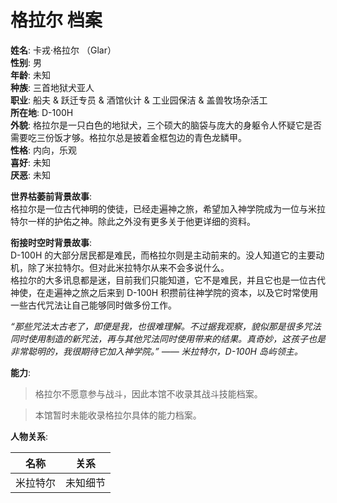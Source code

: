 # 格拉尔 档案

**姓名**: 卡戎·格拉尔 （Glar）  
**性别**: 男  
**年龄**: 未知  
**种族**: 三首地狱犬亚人  
**职业**: 船夫 & 跃迁专员 & 酒馆伙计 & 工业园保洁 & 盖兽牧场杂活工  
**所在地**: D-100H  
**外貌**: 格拉尔是一只白色的地狱犬，三个硕大的脑袋与庞大的身躯令人怀疑它是否需要吃三份饭才够。格拉尔总是披着金框包边的青色龙鳞甲。  
**性格**: 内向，乐观  
**喜好**: 未知  
**厌恶**: 未知  

**世界枯萎前背景故事**:  
格拉尔是一位古代神明的使徒，已经走遍神之旅，希望加入神学院成为一位与米拉特尔一样的护佑之神。除此之外没有更多关于他更详细的资料。

**衔接时空时背景故事**:  
D-100H 的大部分居民都是难民，而格拉尔则是主动前来的。没人知道它的主要动机，除了米拉特尔。但对此米拉特尔从来不会多说什么。  
格拉尔的大多讯息都是迷，目前我们只能知道，它不是难民，并且它也是一位古代神使，在走遍神之旅之后来到 D-100H 积攒前往神学院的资本，以及它时常使用一些古代咒法让自己能够同时做多份工作。

_“那些咒法太古老了，即便是我，也很难理解。不过据我观察，貌似那是很多咒法同时使用制造的新咒法，再与其他咒法同时使用带来的结果。真奇妙，这孩子也是非常聪明的，我很期待它加入神学院。” —— 米拉特尔，D-100H 岛屿领主。_

**能力**:

> 格拉尔不愿意参与战斗，因此本馆不收录其战斗技能档案。

> 本馆暂时未能收录格拉尔具体的能力档案。

**人物关系**:

|名称|关系|
|:---:|:---:|
|米拉特尔|未知细节|
